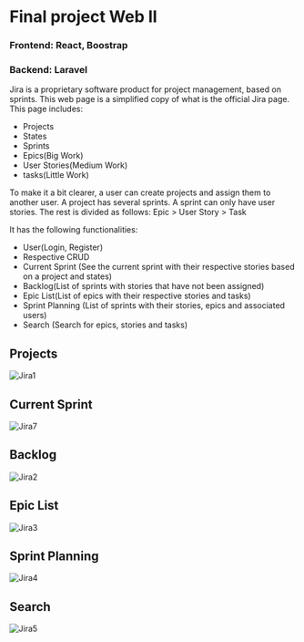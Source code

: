 # Final project Web II
### Frontend: React, Boostrap
### Backend: Laravel
Jira is a proprietary software product for project management, based on sprints.
This web page is a simplified copy of what is the official Jira page.
This page includes:
* Projects
* States
* Sprints
* Epics(Big Work)
* User Stories(Medium Work)
* tasks(Little Work)

To make it a bit clearer, a user can create projects and assign them to another user. A project has several sprints. A sprint can only have user stories. The rest is divided as follows:
Epic > User Story > Task

It has the following functionalities:
* User(Login, Register)
* Respective CRUD
* Current Sprint (See the current sprint with their respective stories based on a project and states)
* Backlog(List of sprints with stories that have not been assigned)
* Epic List(List of epics with their respective stories and tasks)
* Sprint Planning (List of sprints with their stories, epics and associated users)
* Search (Search for epics, stories and tasks)

## Projects
![Jira1](https://github.com/santiagomonterof/Jira/assets/108990849/46102cde-30ca-4cc8-9662-00a530cee249)

## Current Sprint
![Jira7](https://github.com/santiagomonterof/Jira/assets/108990849/0a66efd6-b99b-44e2-b8b5-8509771ff441)

## Backlog
![Jira2](https://github.com/santiagomonterof/Jira/assets/108990849/9b51e346-9010-4bfb-9601-a08de7216195)

## Epic List
![Jira3](https://github.com/santiagomonterof/Jira/assets/108990849/18ede94f-617a-4271-b1c0-732d7422f5ed)

## Sprint Planning
![Jira4](https://github.com/santiagomonterof/Jira/assets/108990849/37e96e2b-efa1-4d15-8661-91e60d25bf15)

## Search
![Jira5](https://github.com/santiagomonterof/Jira/assets/108990849/4a210d73-2ace-4a5f-9ef4-d73719d5fe7c)











